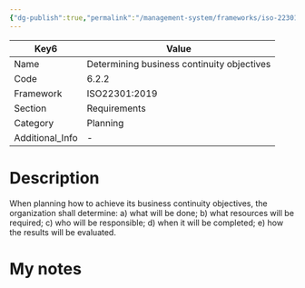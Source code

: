 ```yaml
---
{"dg-publish":true,"permalink":"/management-system/frameworks/iso-22301-2019/iso-22301-2019-6-2-2/","tags":["requirement"],"noteIcon":"1"}
---
```



<div><table class="dataview table-view-table"><thead class="table-view-thead"><tr class="table-view-tr-header"><th class="table-view-th"><span>Key</span><span class="dataview small-text">6</span></th><th class="table-view-th"><span>Value</span></th></tr></thead><tbody class="table-view-tbody"><tr><td><span>Name</span></td><td><span>Determining business continuity objectives</span></td></tr><tr><td><span>Code</span></td><td><span>6.2.2</span></td></tr><tr><td><span>Framework</span></td><td><span>ISO22301:2019</span></td></tr><tr><td><span>Section</span></td><td><span>Requirements</span></td></tr><tr><td><span>Category</span></td><td><span>Planning</span></td></tr><tr><td><span>Additional_Info</span></td><td><span>-</span></td></tr></tbody></table></div>

# Description

When planning how to achieve its business continuity objectives, the organization shall determine: a) what will be done; b) what resources will be required; c) who will be responsible; d) when it will be completed; e) how the results will be evaluated. 

# My notes
